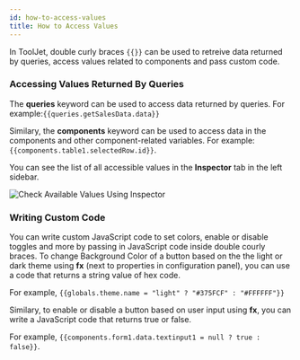```yaml
---
id: how-to-access-values
title: How to Access Values
---
```


<div style={{marginLeft:"7%", marginRight:"7%"}}>

In ToolJet, double curly braces `{{}}` can be used to retreive data returned by queries, access values related to components and pass custom code. 

<div style={{paddingTop:'24px', paddingBottom:'24px'}}>

### Accessing Values Returned By Queries

The **queries** keyword can be used to access data returned by queries. For example:`{{queries.getSalesData.data}}`

Similary, the **components** keyword can be used to access data in the components and other component-related variables. For example: `{{components.table1.selectedRow.id}}`.

You can see the list of all accessible values in the **Inspector** tab in the left sidebar. 

<div style={{textAlign: 'center'}}>
    <img style={{padding: '10px'}} className="screenshot-full" src="/img/tooljet-concepts/writing-custom-code/inspector.png" alt="Check Available Values Using Inspector" />
</div>


</div>

<div style={{paddingTop:'24px', paddingBottom:'24px'}}>

### Writing Custom Code 

You can write custom JavaScript code to set colors, enable or disable toggles and more by passing in JavaScript code inside double courly braces. To change Background Color of a button based on the the light or dark theme using **fx** (next to properties in configuration panel), you can use a code that returns a string value of hex code. <br/>

For example, `{{globals.theme.name = "light" ? "#375FCF" : "#FFFFFF"}}`

Similary, to enable or disable a button based on user input using **fx**, you can write a JavaScript code that returns true or false. <br/>

For example, `{{components.form1.data.textinput1 = null ? true : false}}`.

</div>

</div>
